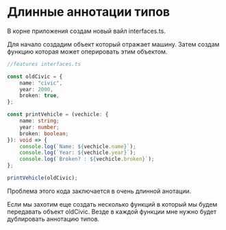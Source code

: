 # Длинные аннотации типов

В корне приложения создам новый вайл interfaces.ts.

Для начало создадим объект который отражает машину. Затем создам функцию которая может оперировать этим объектом.

```ts
//features interfaces.ts

const oldCivic = {
    name: "civic",
    year: 2000,
    broken: true,
};

const printVehicle = (vechicle: {
    name: string;
    year: number;
    broken: boolean;
}): void => {
    console.log(`Name: ${vechicle.name}`);
    console.log(`Year: ${vechicle.year}`);
    console.log(`Broken? : ${vechicle.broken}`);
};

printVehicle(oldCivic);


```

Проблема этого кода заключается в очень длинной анотации.

Если мы захотим еще создать несколько функций в который мы будем передавать объект oldCivic. Везде в каждой функции мне
нужно будет дублировать аннотацию типов.
